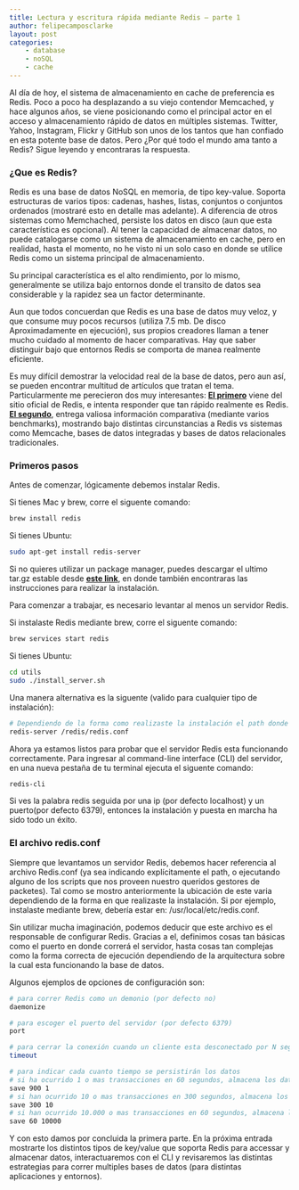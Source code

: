 ```yaml
---
title: Lectura y escritura rápida mediante Redis – parte 1
author: felipecamposclarke
layout: post
categories:
    - database
    - noSQL
    - cache
---
```


Al día de hoy, el sistema de almacenamiento en cache de preferencia es Redis. Poco a poco ha desplazando a su viejo contendor Memcached, y hace algunos años, se viene posicionando como el principal actor en el acceso y almacenamiento rápido de datos en múltiples sistemas. Twitter, Yahoo, Instagram, Flickr y GitHub son unos de los tantos que han confiado en esta potente base de datos. Pero ¿Por qué todo el mundo ama tanto a Redis? Sigue leyendo y encontraras la respuesta.

### ¿Que es Redis? ###

Redis es una base de datos NoSQL en memoria, de tipo key-value. Soporta estructuras de varios tipos: cadenas, hashes, listas, conjuntos o conjuntos ordenados (mostraré esto en detalle mas adelante). A diferencia de otros sistemas como Memchached, persiste los datos en disco (aun que esta característica es opcional). Al tener la capacidad de almacenar datos, no puede catalogarse como un sistema de almacenamiento en cache, pero en realidad, hasta el momento, no he visto ni un solo caso en donde se utilice Redis como un sistema principal de almacenamiento.

Su principal característica es el alto rendimiento, por lo mismo, generalmente se utiliza bajo entornos donde el transito de datos sea considerable y la rapidez sea un factor determinante.

Aun que todos concuerdan que Redis es una base de datos muy veloz, y que consume muy pocos recursos (utiliza  7.5 mb. De disco Aproximadamente en ejecución), sus propios creadores llaman a tener mucho cuidado al momento de hacer comparativas. Hay que saber distinguir bajo que entornos Redis se comporta de manea realmente eficiente.

Es muy difícil demostrar la velocidad real de la base de datos, pero aun así, se pueden encontrar multitud de artículos que tratan el tema. Particularmente me perecieron dos muy interesantes: **[El primero](http://redis.io/topics/benchmarks)** viene del sitio oficial de Redis, e intenta responder que tan rápido realmente es Redis. **[El segundo](http://ruturaj.net/redis-memcached-tokyo-tyrant-and-mysql-comparision/)**, entrega valiosa información comparativa (mediante varios benchmarks), mostrando bajo distintas circunstancias a Redis vs sistemas como Memcache, bases de datos integradas y bases de datos relacionales tradicionales.

### Primeros pasos ###

Antes de comenzar, lógicamente debemos instalar Redis.

Si tienes Mac y brew, corre el siguente comando:

```bash
brew install redis
```

Si tienes Ubuntu:

```bash
sudo apt-get install redis-server
```

Si no quieres utilizar un package manager, puedes descargar el ultimo tar.gz estable desde **[este link](http://redis.io/topics/quickstart)**, en donde también encontraras las instrucciones para realizar la instalación.

Para comenzar a trabajar, es necesario levantar al menos un servidor Redis.

Si instalaste Redis mediante brew, corre el siguente comando:

```bash
brew services start redis
```

Si tienes Ubuntu:

```bash
cd utils
sudo ./install_server.sh

```

Una manera alternativa es la siguente (valido para cualquier tipo de instalación):

```bash
# Dependiendo de la forma como realizaste la instalación el path donde se ubica el archivo redis.conf puede variar
redis-server /redis/redis.conf
```

Ahora ya estamos listos para probar que el servidor Redis esta funcionando correctamente. Para ingresar al command-line interface (CLI) del servidor, en una nueva pestaña de tu terminal ejecuta el siguente comando:

```bash
redis-cli
```

Si ves la palabra redis seguida por una ip (por defecto localhost) y un puerto(por defecto 6379), entonces la instalación y puesta en marcha ha sido todo un éxito.

### El archivo redis.conf ###

Siempre que levantamos un servidor Redis, debemos hacer referencia al archivo Redis.conf (ya sea indicando explícitamente el path, o ejecutando alguno de los scripts que nos proveen nuestro queridos gestores de packetes). Tal como se mostro anteriormente la ubicación de este varia dependiendo de la forma en que realizaste la instalación. Si por ejemplo, instalaste mediante brew, debería estar en: /usr/local/etc/redis.conf.

Sin utilizar mucha imaginación, podemos deducir que este archivo es el responsable de configurar Redis. Gracias a el, definimos cosas tan básicas como el puerto en donde correrá el servidor, hasta cosas tan complejas como la forma correcta de ejecución dependiendo de la arquitectura sobre la cual esta funcionando la base de datos.

Algunos ejemplos de opciones de configuración son:

```bash
# para correr Redis como un demonio (por defecto no)
daemonize

# para escoger el puerto del servidor (por defecto 6379)
port

# para cerrar la conexión cuando un cliente esta desconectado por N segundos (por defecto 0)
timeout

# para indicar cada cuanto tiempo se persistirán los datos
# si ha ocurrido 1 o mas transacciones en 60 segundos, almacena los datos
save 900 1
# si han ocurrido 10 o mas transacciones en 300 segundos, almacena los datos
save 300 10
# si han ocurrido 10.000 o mas transacciones en 60 segundos, almacena los datos
save 60 10000
```


Y con esto damos por concluida la primera parte. En la próxima entrada mostrarte los distintos tipos de key/value que soporta Redis para accessar y almacenar datos, interactuaremos con el CLI y revisaremos las distintas estrategias para correr multiples bases de datos (para distintas aplicaciones y entornos).
